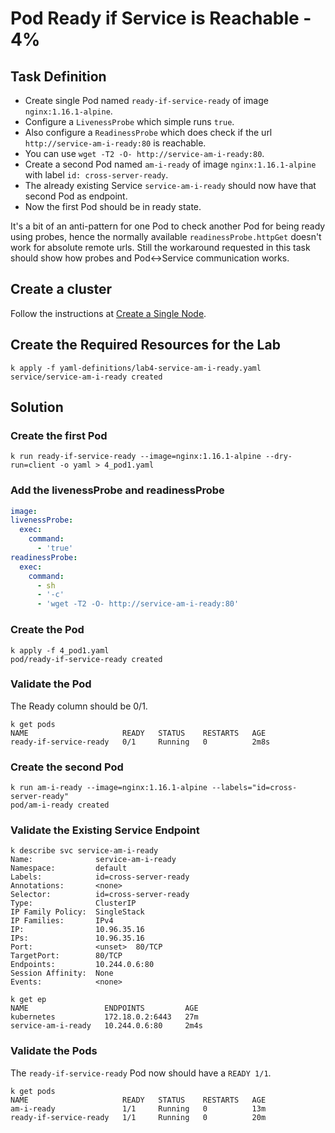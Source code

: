 # Pod Ready if Service is Reachable - 4%

## Task Definition

- Create single Pod named `ready-if-service-ready` of image `nginx:1.16.1-alpine`.
- Configure a `LivenessProbe` which simple runs `true`.
- Also configure a `ReadinessProbe` which does check if the url `http://service-am-i-ready:80` is reachable.
- You can use `wget -T2 -O- http://service-am-i-ready:80`.
- Create a second Pod named `am-i-ready` of image `nginx:1.16.1-alpine` with label `id: cross-server-ready`.
- The already existing Service `service-am-i-ready` should now have that second Pod as endpoint.
- Now the first Pod should be in ready state.

It's a bit of an anti-pattern for one Pod to check another Pod for being ready using probes, hence the normally available `readinessProbe.httpGet` doesn't work for absolute remote urls. Still the workaround requested in this task should show how probes and Pod<->Service communication works.

## Create a cluster

Follow the instructions at [Create a Single Node](../00-create-cluster.md#create-a-single-node).

## Create the Required Resources for the Lab

```shell
k apply -f yaml-definitions/lab4-service-am-i-ready.yaml
service/service-am-i-ready created
```

## Solution

### Create the first Pod

```shell
k run ready-if-service-ready --image=nginx:1.16.1-alpine --dry-run=client -o yaml > 4_pod1.yaml
```

### Add the livenessProbe and readinessProbe

```yaml
image:
livenessProbe:
  exec:
    command:
      - 'true'
readinessProbe:
  exec:
    command:
      - sh
      - '-c'
      - 'wget -T2 -O- http://service-am-i-ready:80'
```

### Create the Pod

```shell
k apply -f 4_pod1.yaml
pod/ready-if-service-ready created
```

### Validate the Pod

The Ready column should be 0/1.

```shell
k get pods
NAME                     READY   STATUS    RESTARTS   AGE
ready-if-service-ready   0/1     Running   0          2m8s
```

### Create the second Pod

```shell
k run am-i-ready --image=nginx:1.16.1-alpine --labels="id=cross-server-ready"
pod/am-i-ready created
```

### Validate the Existing Service Endpoint

```shell
k describe svc service-am-i-ready
Name:              service-am-i-ready
Namespace:         default
Labels:            id=cross-server-ready
Annotations:       <none>
Selector:          id=cross-server-ready
Type:              ClusterIP
IP Family Policy:  SingleStack
IP Families:       IPv4
IP:                10.96.35.16
IPs:               10.96.35.16
Port:              <unset>  80/TCP
TargetPort:        80/TCP
Endpoints:         10.244.0.6:80
Session Affinity:  None
Events:            <none>
```

```shell
k get ep
NAME                 ENDPOINTS         AGE
kubernetes           172.18.0.2:6443   27m
service-am-i-ready   10.244.0.6:80     2m4s
```

### Validate the Pods

The `ready-if-service-ready` Pod now should have a `READY 1/1`.

```shell
k get pods
NAME                     READY   STATUS    RESTARTS   AGE
am-i-ready               1/1     Running   0          13m
ready-if-service-ready   1/1     Running   0          20m
```
